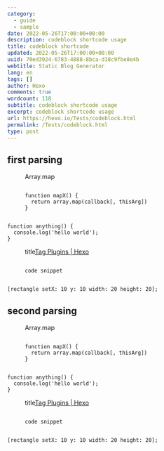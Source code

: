 ```yaml
---
category:
  - guide
  - sample
date: 2022-05-26T17:00:00+00:00
description: codeblock shortcode usage
title: codeblock shortcode
updated: 2022-05-26T17:00:00+00:00
uuid: 70ed3924-6783-4888-8bca-d18c9fbe8e4b
webtitle: Static Blog Generator
lang: en
tags: []
author: Hexo
comments: true
wordcount: 118
subtitle: codeblock shortcode usage
excerpt: codeblock shortcode usage
url: https://hexo.io/Tests/codeblock.html
permalink: /Tests/codeblock.html
type: post
---
```


## first parsing

<figure class="highlight plain"><figcaption><span>Array.map</span></figcaption><pre><code><!-- prettier-ignore-start -->
function mapX() {
  return array.map(callback[, thisArg])
}
<!-- prettier-ignore-end --></code></pre></figure>

<pre><code><!-- prettier-ignore-start -->
function anything() {
  console.log('hello world');
}
<!-- prettier-ignore-end --></code></pre>

<figure class="highlight plain"><figcaption><span>title</span><a target="_blank" rel="noopener external nofollow noreferrer" href="https://hexo.io/docs/tag-plugins.html#Code-Block">Tag Plugins | Hexo</a></figcaption><pre class="highlight language-language"><code><!-- prettier-ignore-start -->
code snippet
<!-- prettier-ignore-end --></code></pre></figure>

<pre class="highlight language-objc"><code><!-- prettier-ignore-start -->
[rectangle setX: 10 y: 10 width: 20 height: 20];
<!-- prettier-ignore-end --></code></pre></figure>

## second parsing

<figure class="highlight plain"><figcaption><span>Array.map</span></figcaption><pre><code><!-- prettier-ignore-start -->
function mapX() {
  return array.map(callback[, thisArg])
}
<!-- prettier-ignore-end --></code></pre></figure>

<pre><code><!-- prettier-ignore-start -->
function anything() {
  console.log('hello world');
}
<!-- prettier-ignore-end --></code></pre>

<figure class="highlight plain"><figcaption><span>title</span><a target="_blank" rel="noopener external nofollow noreferrer" href="https://hexo.io/docs/tag-plugins.html#Code-Block">Tag Plugins | Hexo</a></figcaption><pre class="highlight language-language"><code><!-- prettier-ignore-start -->
code snippet
<!-- prettier-ignore-end --></code></pre></figure>

<pre class="highlight language-objc"><code><!-- prettier-ignore-start -->
[rectangle setX: 10 y: 10 width: 20 height: 20];
<!-- prettier-ignore-end --></code></pre></figure>